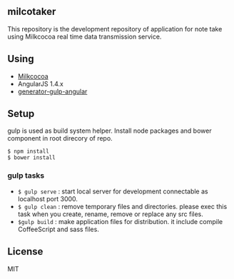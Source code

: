 ## milcotaker

This repository is the development repository of application for note take using Milkcocoa real time data transmission service.

## Using

* [Milkcocoa](https://mlkcca.com)
* AngularJS 1.4.x
* [generator-gulp-angular](https://github.com/Swiip/generator-gulp-angular)

## Setup
gulp is used as build system helper. Install node packages and bower component in root direcory of repo.

```
$ npm install
$ bower install
```

### gulp tasks
* `$ gulp serve` : start local server for development connectable as localhost port 3000.
* `$ gulp clean` : remove temporary files and directories. please exec this task when you create, rename, remove or replace any src files.
* `$gulp build` : make application files for distribution. it include compile CoffeeScript and sass files.

## License
MIT
